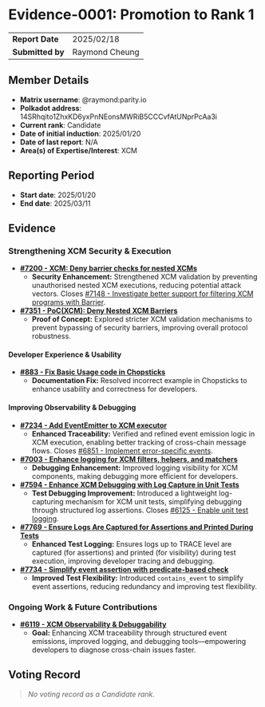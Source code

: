 # Evidence-0001: Promotion to Rank 1

|                  |                |
|------------------|----------------|
| **Report Date**  | 2025/02/18     |
| **Submitted by** | Raymond Cheung |

## Member Details

- **Matrix username**: @raymond:parity.io
- **Polkadot address**: 14SRhqito1ZhxKD6yxPnNEonsMWRiB5CCCvfAtUNprPcAa3i
- **Current rank**: Candidate
- **Date of initial induction**: 2025/01/20
- **Date of last report**: N/A
- **Area(s) of Expertise/Interest**: XCM

## Reporting Period

- **Start date**: 2025/01/20
- **End date**: 2025/03/11

## Evidence

### Strengthening XCM Security & Execution

- **[#7200 - XCM: Deny barrier checks for nested XCMs](https://github.com/paritytech/polkadot-sdk/pull/7200)**
  - **Security Enhancement:** Strengthened XCM validation by preventing unauthorised nested XCM executions, reducing potential attack vectors. Closes [#7148 - Investigate better support for filtering XCM programs with Barrier](https://github.com/paritytech/polkadot-sdk/issues/7148).
- **[#7351 - PoC(XCM): Deny Nested XCM Barriers](https://github.com/paritytech/polkadot-sdk/pull/7351)**
  - **Proof of Concept:** Explored stricter XCM validation mechanisms to prevent bypassing of security barriers, improving overall protocol robustness.

#### Developer Experience & Usability

- **[#883 - Fix Basic Usage code in Chopsticks](https://github.com/AcalaNetwork/chopsticks/pull/883)**
  - **Documentation Fix:** Resolved incorrect example in Chopsticks to enhance usability and correctness for developers.

#### Improving Observability & Debugging

- **[#7234 - Add EventEmitter to XCM executor](https://github.com/paritytech/polkadot-sdk/pull/7234)**
  - **Enhanced Traceability:** Verified and refined event emission logic in XCM execution, enabling better tracking of cross-chain message flows. Closes [#6851 - Implement error-specific events](https://github.com/paritytech/polkadot-sdk/issues/6851).
- **[#7003 - Enhance logging for XCM filters, helpers, and matchers](https://github.com/paritytech/polkadot-sdk/pull/7003)**
  - **Debugging Enhancement:** Improved logging visibility for XCM components, making debugging more efficient for developers.
- **[#7594 - Enhance XCM Debugging with Log Capture in Unit Tests](https://github.com/paritytech/polkadot-sdk/pull/7594)**
  - **Test Debugging Improvement:** Introduced a lightweight log-capturing mechanism for XCM unit tests, simplifying debugging through structured log assertions. Closes [#6125 - Enable unit test logging](https://github.com/paritytech/polkadot-sdk/issues/6125).
- **[#7769 - Ensure Logs Are Captured for Assertions and Printed During Tests](https://github.com/paritytech/polkadot-sdk/pull/7769)**
  - **Enhanced Test Logging:** Ensures logs up to TRACE level are captured (for assertions) and printed (for visibility) during test execution, improving developer tracing and debugging.
- **[#7734 - Simplify event assertion with predicate-based check](https://github.com/paritytech/polkadot-sdk/pull/7734)**
  - **Improved Test Flexibility:** Introduced `contains_event` to simplify event assertions, reducing redundancy and improving test flexibility.

### Ongoing Work & Future Contributions

- **[#6119 - XCM Observability & Debuggability](https://github.com/paritytech/polkadot-sdk/issues/6119)**
  - **Goal:** Enhancing XCM traceability through structured event emissions, improved logging, and debugging tools—empowering developers to diagnose cross-chain issues faster.

## Voting Record

> *No voting record as a Candidate rank.*
